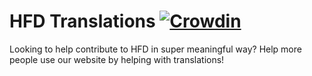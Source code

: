 # HFD Translations [![Crowdin](https://badges.crowdin.net/hfdgg-front/localized.svg)](https://crowdin.com/project/hfdgg-front)

Looking to help contribute to HFD in super meaningful way? Help more people use our website by helping with translations!
